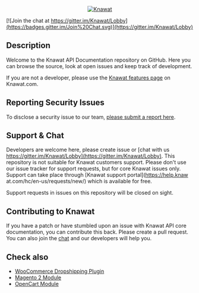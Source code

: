 <p align="center"><a href="https://knawat.com/"><img src="https://knawat.com/wp-content/uploads/2017/10/253_77.png" alt="Knawat"></a></p>

[![Join the chat at https://gitter.im/Knawat/Lobby](https://badges.gitter.im/Join%20Chat.svg)](https://gitter.im/Knawat/Lobby)

## Description
Welcome to the Knawat API Documentation repository on GitHub. Here you can browse the source, look at open issues and keep track of development. 

If you are not a developer, please use the [Knawat features page](https://knawat.com/features/) on Knawat.com.

## Reporting Security Issues
To  disclose a security issue to our team, [please submit a report here](https://knawat.com/contact/).

## Support & Chat
Developers are welcome here, please create issue or [chat with us https://gitter.im/Knawat/Lobby](https://gitter.im/Knawat/Lobby). This repository is not suitable for Knawat customers support. Please don't use our issue tracker for support requests, but for core Knawat issues only. Support can take place through [Knawat support portal](https://help.knaw at.com/hc/en-us/requests/new/) which is available for free.

Support requests in issues on this repository will be closed on sight.

## Contributing to Knawat
If you have a patch or have stumbled upon an issue with Knawat API core documentation, you can contribute this back. Please create a pull request. You can also join the [chat](https://gitter.im/Knawat/Lobby) and our developers will help you.

## Check also
* [WooCommerce Dropshipping Plugin](https://github.com/Knawat/dropshipping-woocommerce)
* [Magento 2 Module](https://github.com/Knawat/knawat-dropshipping-magento2)
* [OpenCart Module](https://github.com/Knawat/knawat-dropshipping-opencart)
